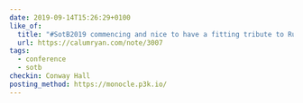 ```yaml
---
date: 2019-09-14T15:26:29+0100
like_of:
  title: "#SotB2019 commencing and nice to have a fitting tribute to Rupert on stage 👍"
  url: https://calumryan.com/note/3007
tags:
  - conference
  - sotb
checkin: Conway Hall
posting_method: https://monocle.p3k.io/
---
```

